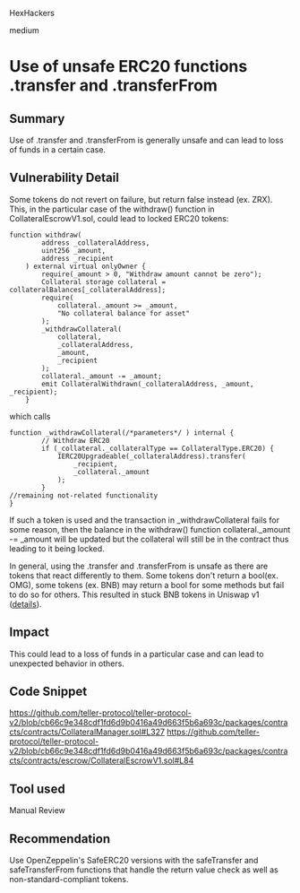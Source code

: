 HexHackers

medium

# Use of unsafe ERC20 functions .transfer and .transferFrom

## Summary
Use of .transfer and .transferFrom is generally unsafe and can lead to loss of funds in a certain case.
## Vulnerability Detail
Some tokens do not revert on failure, but return false instead (ex. ZRX). This, in the particular case of the withdraw() function in CollateralEscrowV1.sol, could lead to locked ERC20 tokens:
```solidity
function withdraw(
        address _collateralAddress,
        uint256 _amount,
        address _recipient
    ) external virtual onlyOwner {
        require(_amount > 0, "Withdraw amount cannot be zero");
        Collateral storage collateral = collateralBalances[_collateralAddress];
        require(
            collateral._amount >= _amount,
            "No collateral balance for asset"
        );
        _withdrawCollateral(
            collateral,
            _collateralAddress,
            _amount,
            _recipient
        );
        collateral._amount -= _amount;
        emit CollateralWithdrawn(_collateralAddress, _amount, _recipient);
    }
``` 
which calls
```solidity
function _withdrawCollateral(/*parameters*/ ) internal {
        // Withdraw ERC20
        if (_collateral._collateralType == CollateralType.ERC20) {
            IERC20Upgradeable(_collateralAddress).transfer(
                _recipient,
                _collateral._amount
            );
        }
//remaining not-related functionality
}
```
If such a token is used and the transaction in _withdrawCollateral fails for some reason, then the balance in the withdraw() function collateral._amount -= _amount will be updated but the collateral will still be in the contract thus leading to it being locked.

In general, using the .transfer and .transferFrom is unsafe as there are tokens that react differently to them. Some tokens don't return a bool(ex. OMG), some tokens (ex. BNB) may return a bool for some methods but fail to do so for others. This resulted in stuck BNB tokens in Uniswap v1 ([details](https://twitter.com/UniswapProtocol/status/1072286773554876416)).

## Impact
This could lead to a loss of funds in a particular case and can lead to unexpected behavior in others.
## Code Snippet
https://github.com/teller-protocol/teller-protocol-v2/blob/cb66c9e348cdf1fd6d9b0416a49d663f5b6a693c/packages/contracts/contracts/CollateralManager.sol#L327
https://github.com/teller-protocol/teller-protocol-v2/blob/cb66c9e348cdf1fd6d9b0416a49d663f5b6a693c/packages/contracts/contracts/escrow/CollateralEscrowV1.sol#L84
## Tool used

Manual Review

## Recommendation
Use OpenZeppelin's SafeERC20 versions with the safeTransfer and safeTransferFrom functions that handle the return value check as well as non-standard-compliant tokens.
